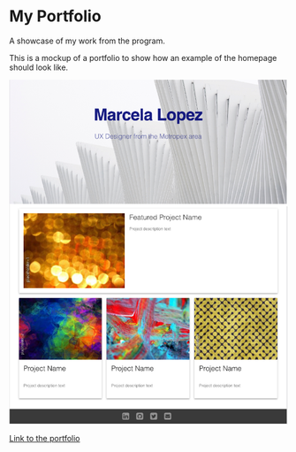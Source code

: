 # My Portfolio

A showcase of my work from the program.

This is a mockup of a portfolio to show how an example of the homepage should look like.

![Image of the portfolio](/images/PortfolioPic.png)

[Link to the portfolio](https://ms-marcela.github.io/github.io/)
